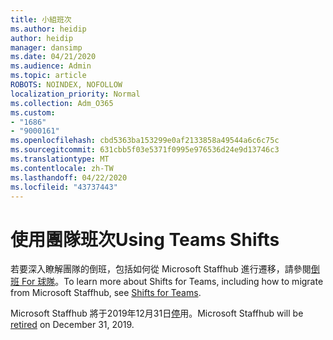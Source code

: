 ```yaml
---
title: 小組班次
ms.author: heidip
author: heidip
manager: dansimp
ms.date: 04/21/2020
ms.audience: Admin
ms.topic: article
ROBOTS: NOINDEX, NOFOLLOW
localization_priority: Normal
ms.collection: Adm_O365
ms.custom:
- "1686"
- "9000161"
ms.openlocfilehash: cbd5363ba153299e0af2133858a49544a6c6c75c
ms.sourcegitcommit: 631cbb5f03e5371f0995e976536d24e9d13746c3
ms.translationtype: MT
ms.contentlocale: zh-TW
ms.lasthandoff: 04/22/2020
ms.locfileid: "43737443"
---
```

# <a name="using-teams-shifts"></a><span data-ttu-id="f3d56-102">使用團隊班次</span><span class="sxs-lookup"><span data-stu-id="f3d56-102">Using Teams Shifts</span></span>

<span data-ttu-id="f3d56-103">若要深入瞭解團隊的倒班，包括如何從 Microsoft Staffhub 進行遷移，請參閱[倒班 For 球隊](https://docs.microsoft.com/microsoftteams/expand-teams-across-your-org/shifts-for-teams-landing-page)。</span><span class="sxs-lookup"><span data-stu-id="f3d56-103">To learn more about Shifts for Teams, including how to migrate from Microsoft Staffhub, see [Shifts for Teams](https://docs.microsoft.com/microsoftteams/expand-teams-across-your-org/shifts-for-teams-landing-page).</span></span> 

<span data-ttu-id="f3d56-104">Microsoft Staffhub 將于2019年12月31日[停](https://docs.microsoft.com/MicrosoftTeams/expand-teams-across-your-org/shifts/microsoft-staffhub-to-be-retired)用。</span><span class="sxs-lookup"><span data-stu-id="f3d56-104">Microsoft Staffhub will be [retired](https://docs.microsoft.com/MicrosoftTeams/expand-teams-across-your-org/shifts/microsoft-staffhub-to-be-retired) on December 31, 2019.</span></span> 

